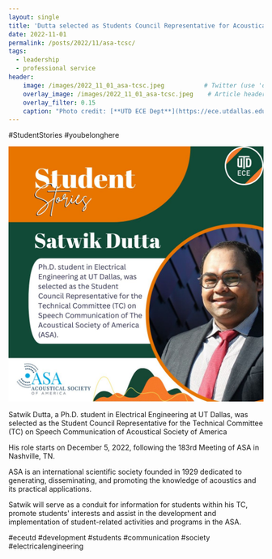 ```yaml
---
layout: single
title: 'Dutta selected as Students Council Representative for Acoustical Society'
date: 2022-11-01
permalink: /posts/2022/11/asa-tcsc/
tags:
  - leadership
  - professional service
header:
    image: /images/2022_11_01_asa-tcsc.jpeg           # Twitter (use 'overlay_image')
    overlay_image: /images/2022_11_01_asa-tcsc.jpeg    # Article header at 2048x768
    overlay_filter: 0.15
    caption: "Photo credit: [**UTD ECE Dept**](https://ece.utdallas.edu/)"
---
```


#StudentStories #youbelonghere

<img src='/images/2022_11_01_asa-tcsc.jpeg'>

Satwik Dutta, a Ph.D. student in Electrical Engineering at UT Dallas, was selected as the Student Council Representative for the Technical Committee (TC) on Speech Communication of Acoustical Society of America

His role starts on December 5, 2022, following the 183rd Meeting of ASA in Nashville, TN.

ASA is an international scientific society founded in 1929 dedicated to generating, disseminating, and promoting the knowledge of acoustics and its practical applications.

Satwik will serve as a conduit for information for students within his TC, promote students' interests and assist in the development and implementation of student-related activities and programs in the ASA.

#eceutd #development #students #communication #society #electricalengineering
